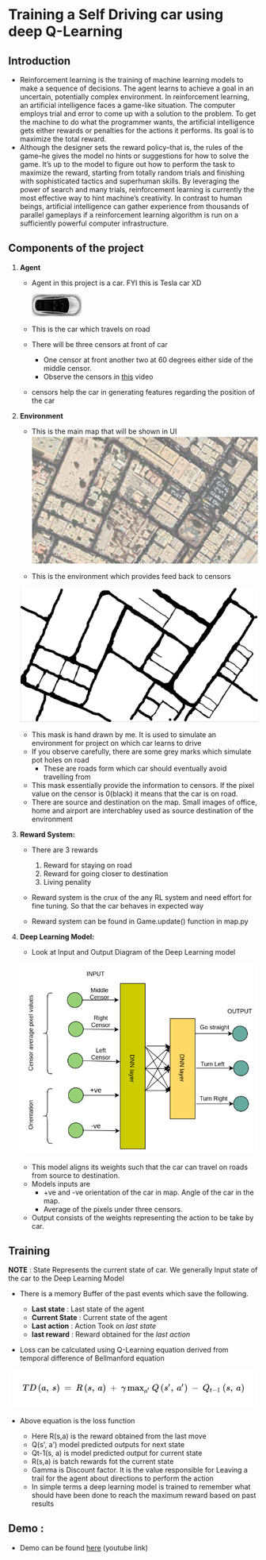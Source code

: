 # Training a Self Driving car using deep Q-Learning

## Introduction

-  Reinforcement learning is the training of machine learning models to make a sequence of decisions. The agent learns to achieve a goal in an uncertain, potentially complex environment. In reinforcement learning, an artificial intelligence faces a game-like situation. The computer employs trial and error to come up with a solution to the problem. To get the machine to do what the programmer wants, the artificial intelligence gets either rewards or penalties for the actions it performs. Its goal is to maximize the total reward.
- Although the designer sets the reward policy–that is, the rules of the game–he gives the model no hints or suggestions for how to solve the game. It’s up to the model to figure out how to perform the task to maximize the reward, starting from totally random trials and finishing with sophisticated tactics and superhuman skills. By leveraging the power of search and many trials, reinforcement learning is currently the most effective way to hint machine’s creativity. In contrast to human beings, artificial intelligence can gather experience from thousands of parallel gameplays if a reinforcement learning algorithm is run on a sufficiently powerful computer infrastructure.


## Components of the project


1. __Agent__

    - Agent in this project is a car. FYI this is Tesla car XD

        ![car](images1/car.png)

    - This is the car which travels on road
    - There will be three censors at front of car 
        - One censor at front another two at 60 degrees either side of the middle censor.
        - Observe the censors in [this](https://www.youtube.com/watch?v=Gj1HzlnH-vc) video
    - censors help the car in generating features regarding the position of the car

2. __Environment__
    - This is the main map that will be shown in UI
    ![orig_map](images1/citymap.png)

    - This is the environment which provides feed back to censors

    ![orig_map](images1/MASK1.png)

    - This mask is hand drawn by me. It is used to simulate an environment for project on which car learns to drive
    - If you observe carefully, there are some grey marks which simulate pot holes on road
        - These are roads form which car should eventually avoid travelling from
    - This mask essentially provide the information to censors. If the pixel value on the censor is 0(black) it means that the car is on road.
    - There are source and destination on the map. Small images of office, home and airport are interchabley used as source destination of the environment

3. __Reward System:__
    - There are 3 rewards
        1. Reward for staying on road
        2. Reward for going closer to destination 
        3. Living penality
    
    - Reward system is the crux of the any RL system and need effort for fine tuning. So that the car behaves in expected way
    - Reward system can be found in Game.update() function in map.py

4.  __Deep Learning Model:__
    - Look at Input and Output Diagram of the Deep Learning model

    ![DNN_RL](images1/DNN_RL.png)

    - This model aligns its weights such that the car can travel on roads from source to destination.
    - Models inputs are
        - +ve and -ve orientation of the car in map. Angle of the car in the map.
        - Average of the pixels under three censors.
    - Output consists of the weights representing the action to be take by car.


## Training
__NOTE__ : State Represents the current state of car. We generally Input state of the car to the Deep Learning Model
- There is a memory Buffer of the past events which save the following.
    - __Last state__ : Last state of the agent 
    - __Current State__ : Current state of the agent
    - __Last action__ : Action Took on _last state_
    - __last reward__ : Reward obtained for the _last action_

- Loss can be calculated using Q-Learning equation derived from temporal difference of Bellmanford equation

![eqation](images1/recapf.png)
- Above equation is the loss function

    - Here R(s,a) is the reward obtained from the last move
    - Q(s', a') model predicted outputs for next state
    - Qt-1(s, a) is model predicted output for current state
    - R(s,a) is batch rewards fot the current state
    - Gamma is Discount factor. It is the value responsible for Leaving a trail for the agent about directions to perform the action 
    - In simple terms a deep learning model is trained to remember what should have been done to reach the maximum reward based on past results

## Demo :
- Demo can be found [here](https://www.youtube.com/watch?v=Gj1HzlnH-vc) (youtube link)

